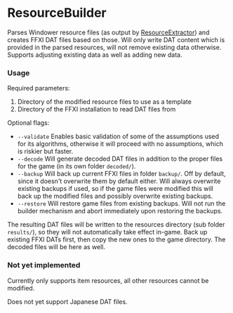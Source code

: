# ResourceBuilder

Parses Windower resource files (as output by [ResourceExtractor](https://github.com/Windower/ResourceExtractor/)) and creates FFXI DAT files based on those. Will only write DAT content which is provided in the parsed resources, will not remove existing data otherwise. Supports adjusting existing data as well as adding new data.

### Usage

Required parameters:
1. Directory of the modified resource files to use as a template
2. Directory of the FFXI installation to read DAT files from

Optional flags:
* `--validate` Enables basic validation of some of the assumptions used for its algorithms, otherwise it will proceed with no assumptions, which is riskier but faster.
* `--decode` Will generate decoded DAT files in addition to the proper files for the game (in its own folder `decoded/`).
* `--backup` Will back up current FFXI files in folder `backup/`. Off by default, since it doesn't overwrite them by default either. Will always overwrite existing backups if used, so if the game files were modified this will back up the modified files and possibly overwrite existing backups.
* `--restore` Will restore game files from existing backups. Will not run the builder mechanism and abort immediately upon restoring the backups.

The resulting DAT files will be written to the resources directory (sub folder `results/`), so they will not automatically take effect in-game. Back up existing FFXI DATs first, then copy the new ones to the game directory. The decoded files will be here as well.

### Not yet implemented

Currently only supports item resources, all other resources cannot be modified.

Does not yet support Japanese DAT files.
